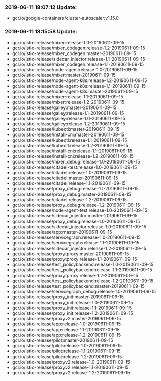 ### 2019-06-11 18:07:12 Update:

- gcr.io/google-containers/cluster-autoscaler:v1.15.0
### 2019-06-11 18:15:58 Update:

- gcr.io/istio-release/mixer:release-1.0-20190611-09-15
- gcr.io/istio-release/mixer_codegen:release-1.2-20190611-09-15
- gcr.io/istio-release/mixer_codegen:master-20190611-09-15
- gcr.io/istio-release/sidecar_injector:release-1.1-20190611-09-15
- gcr.io/istio-release/mixer_codegen:release-1.1-20190611-09-15
- gcr.io/istio-release/node-agent:release-1.0-20190611-09-15
- gcr.io/istio-release/mixer:master-20190611-09-15
- gcr.io/istio-release/node-agent-k8s:release-1.2-20190611-09-15
- gcr.io/istio-release/node-agent-k8s:release-1.1-20190611-09-15
- gcr.io/istio-release/node-agent-k8s:master-20190611-09-15
- gcr.io/istio-release/mixer:release-1.1-20190611-09-15
- gcr.io/istio-release/mixer:release-1.2-20190611-09-15
- gcr.io/istio-release/galley:master-20190611-09-15
- gcr.io/istio-release/galley:release-1.1-20190611-09-15
- gcr.io/istio-release/galley:release-1.0-20190611-09-15
- gcr.io/istio-release/galley:release-1.2-20190611-09-15
- gcr.io/istio-release/kubectl:master-20190611-09-15
- gcr.io/istio-release/install-cni:master-20190611-09-15
- gcr.io/istio-release/kubectl:release-1.1-20190611-09-15
- gcr.io/istio-release/kubectl:release-1.2-20190611-09-15
- gcr.io/istio-release/install-cni:release-1.1-20190611-09-15
- gcr.io/istio-release/install-cni:release-1.2-20190611-09-15
- gcr.io/istio-release/mixer_debug:release-1.0-20190611-09-15
- gcr.io/istio-release/citadel-test:release-1.0-20190611-09-15
- gcr.io/istio-release/citadel:release-1.0-20190611-09-15
- gcr.io/istio-release/citadel:master-20190611-09-15
- gcr.io/istio-release/citadel:release-1.1-20190611-09-15
- gcr.io/istio-release/proxy_debug:release-1.1-20190611-09-15
- gcr.io/istio-release/proxy_debug:master-20190611-09-15
- gcr.io/istio-release/citadel:release-1.2-20190611-09-15
- gcr.io/istio-release/proxy_debug:release-1.2-20190611-09-15
- gcr.io/istio-release/node-agent-test:release-1.0-20190611-09-15
- gcr.io/istio-release/sidecar_injector:master-20190611-09-15
- gcr.io/istio-release/proxy_debug:release-1.0-20190611-09-15
- gcr.io/istio-release/sidecar_injector:release-1.0-20190611-09-15
- gcr.io/istio-release/app:master-20190611-09-15
- gcr.io/istio-release/servicegraph:release-1.0-20190611-09-15
- gcr.io/istio-release/servicegraph:release-1.1-20190611-09-15
- gcr.io/istio-release/sidecar_injector:release-1.2-20190611-09-15
- gcr.io/istio-release/proxytproxy:master-20190611-09-15
- gcr.io/istio-release/proxytproxy:release-1.1-20190611-09-15
- gcr.io/istio-release/test_policybackend:release-1.0-20190611-09-15
- gcr.io/istio-release/test_policybackend:release-1.1-20190611-09-15
- gcr.io/istio-release/proxytproxy:release-1.2-20190611-09-15
- gcr.io/istio-release/test_policybackend:release-1.2-20190611-09-15
- gcr.io/istio-release/test_policybackend:master-20190611-09-15
- gcr.io/istio-release/servicegraph_debug:release-1.0-20190611-09-15
- gcr.io/istio-release/proxy_init:master-20190611-09-15
- gcr.io/istio-release/proxy_init:release-1.0-20190611-09-15
- gcr.io/istio-release/proxy_init:release-1.1-20190611-09-15
- gcr.io/istio-release/proxy_init:release-1.2-20190611-09-15
- gcr.io/istio-release/proxyv2:master-20190611-09-15
- gcr.io/istio-release/app:release-1.0-20190611-09-15
- gcr.io/istio-release/app:release-1.1-20190611-09-15
- gcr.io/istio-release/app:release-1.2-20190611-09-15
- gcr.io/istio-release/pilot:master-20190611-09-15
- gcr.io/istio-release/pilot:release-1.0-20190611-09-15
- gcr.io/istio-release/pilot:release-1.1-20190611-09-15
- gcr.io/istio-release/pilot:release-1.2-20190611-09-15
- gcr.io/istio-release/proxyv2:release-1.0-20190611-09-15
- gcr.io/istio-release/proxyv2:release-1.1-20190611-09-15
- gcr.io/istio-release/proxyv2:release-1.2-20190611-09-15
